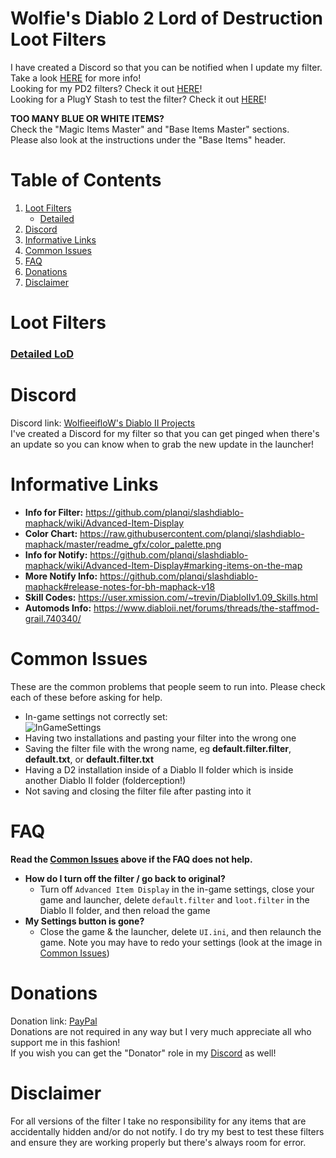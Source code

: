 # Wolfie's Diablo 2 Lord of Destruction Loot Filters

I have created a Discord so that you can be notified when I update my filter. Take a look [HERE](https://github.com/WolfieeifloW/lodfilter#discord) for more info!  
Looking for my PD2 filters? Check it out [HERE](https://github.com/WolfieeifloW/pd2filter)!  
Looking for a PlugY Stash to test the filter? Check it out [HERE](https://github.com/WolfieeifloW/LoD-PlugY-Stash)!

**TOO MANY BLUE OR WHITE ITEMS?**  
Check the "Magic Items Master" and "Base Items Master" sections.  
Please also look at the instructions under the "Base Items" header.

# Table of Contents
1. [Loot Filters](https://github.com/WolfieeifloW/lodfilter#loot-filters)
   * [Detailed](https://github.com/WolfieeifloW/lodfilter#detailed-lod)
2. [Discord](https://github.com/WolfieeifloW/lodfilter#discord)
3. [Informative Links](https://github.com/WolfieeifloW/lodfilter#informative-links)
4. [Common Issues](https://github.com/WolfieeifloW/lodfilter#common-issues)
5. [FAQ](https://github.com/WolfieeifloW/lodfilter#faq)
6. [Donations](https://github.com/WolfieeifloW/lodfilter#donations)
7. [Disclaimer](https://github.com/WolfieeifloW/lodfilter#disclaimer)

# Loot Filters
### [Detailed LoD](https://raw.githubusercontent.com/WolfieeifloW/lodfilter/main/detailed_lod.filter)  

# Discord
Discord link: [WolfieeifloW's Diablo II Projects](https://discord.gg/6bM8AtYGAq)  
I've created a Discord for my filter so that you can get pinged when there's an update so you can know when to grab the new update in the launcher!

# Informative Links
* **Info for Filter:** <https://github.com/planqi/slashdiablo-maphack/wiki/Advanced-Item-Display>
* **Color Chart:** <https://raw.githubusercontent.com/planqi/slashdiablo-maphack/master/readme_gfx/color_palette.png>
* **Info for Notify:** <https://github.com/planqi/slashdiablo-maphack/wiki/Advanced-Item-Display#marking-items-on-the-map>
* **More Notify Info:** <https://github.com/planqi/slashdiablo-maphack#release-notes-for-bh-maphack-v18>
* **Skill Codes:** <https://user.xmission.com/~trevin/DiabloIIv1.09_Skills.html>
* **Automods Info:** <https://www.diabloii.net/forums/threads/the-staffmod-grail.740340/>

# Common Issues
These are the common problems that people seem to run into. Please check each of these before asking for help.
* In-game settings not correctly set:  
![InGameSettings](https://user-images.githubusercontent.com/40577712/112235704-8f38d380-8c15-11eb-9791-fddfe493d45b.png)
* Having two installations and pasting your filter into the wrong one
* Saving the filter file with the wrong name, eg **default.filter.filter**, **default.txt**, or **default.filter.txt**
* Having a D2 installation inside of a Diablo II folder which is inside another Diablo II folder (folderception!)
* Not saving and closing the filter file after pasting into it

# FAQ
**Read the [Common Issues](https://github.com/WolfieeifloW/lodfilter#common-issues) above if the FAQ does not help.**

* **How do I turn off the filter / go back to original?**
  * Turn off `Advanced Item Display` in the in-game settings, close your game and launcher, delete `default.filter` and `loot.filter` in the Diablo II folder, and then reload the game
* **My Settings button is gone?**
  * Close the game & the launcher, delete `UI.ini`, and then relaunch the game. Note you may have to redo your settings (look at the image in [Common Issues](https://github.com/WolfieeifloW/lodfilter#common-issues))

# Donations
Donation link: [PayPal](https://www.paypal.com/cgi-bin/webscr?cmd=_donations&business=9JARHKMQ9UU3S&item_name=Project+Diablo+2+Loot+Filter&currency_code=CAD)  
Donations are not required in any way but I very much appreciate all who support me in this fashion!  
If you wish you can get the "Donator" role in my [Discord](https://github.com/WolfieeifloW/lodfilter#discord) as well!

# Disclaimer
For all versions of the filter I take no responsibility for any items that are accidentally hidden and/or do not notify. I do try my best to test these filters and ensure they are working properly but there's always room for error.
